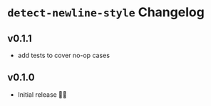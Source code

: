 # `detect-newline-style` Changelog
<!-- next-version-start -->
<!-- next-version-end -->
## v0.1.1

* add tests to cover no-op cases


## v0.1.0

* Initial release 🎊🎉

